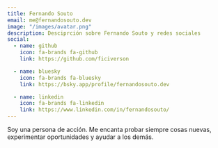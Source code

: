```yaml
---
title: Fernando Souto
email: me@fernandosouto.dev
image: "/images/avatar.png"
description: Desciprción sobre Fernando Souto y redes sociales
social:
  - name: github
    icon: fa-brands fa-github
    link: https://github.com/ficiverson

  - name: bluesky
    icon: fa-brands fa-bluesky
    link: https://bsky.app/profile/fernandosouto.dev

  - name: linkedin
    icon: fa-brands fa-linkedin
    link: https://www.linkedin.com/in/fernandosouto/
---
```


Soy una persona de acción. Me encanta probar siempre cosas nuevas, experimentar oportunidades y ayudar a los demás.
